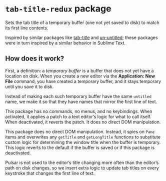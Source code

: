 # `tab-title-redux` package

Sets the tab title of a temporary buffer (one not yet saved to disk) to match its first line contents.

Inspired by similar packages like [tab-title](https://web.pulsar-edit.dev/packages/tab-title) and [un-untitled](https://web.pulsar-edit.dev/packages/un-untitled); these packages were in turn inspired by a similar behavior in Sublime Text.

## How does it work?

First, a definition: a _temporary buffer_ is a buffer that does not yet have a location on disk. When you create a new editor via the **Application: New File** command, you have created a temporary buffer, and it stays temporary until you save it to disk.

Instead of making each such temporary buffer have the same `untitled` name, we make it so that they have names that mirror the first line of text.

This package has no commands, no menus, and no keybindings. When activated, it applies a patch to a text editor’s logic for what to call itself. When deactivated, it reverts the patch. It does no direct DOM manipulation.

This package does no direct DOM manipulation. Instead, it spies on `Pane` items and overwrites any `getTitle` and `getLongTitle` functions to substitute custom logic for determining the window title when the buffer is temporary. This logic reverts to the default if the buffer is saved or if this package is deactivated.

Pulsar is not used to the editor’s title changing more often than the editor’s path on disk changes, so we insert extra logic to update tab titles on every keystroke that changes the first line of text.
